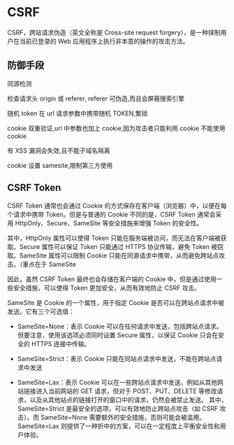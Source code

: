 # CSRF

CSRF，跨站请求伪造（英文全称是 Cross-site request forgery），是一种挟制用户在当前已登录的 Web 应用程序上执行非本意的操作的攻击方法。

## 防御手段

同源检测

检查请求头 origin 或 referer, referer 可伪造,而且会屏蔽搜索引擎

随机 token 在 url 请求参数中携带随机 TOKEN,繁琐

cookie 双重验证,url 中参数也加上 cookie,因为攻击者只能利用 cookie 不能使用 cookie

有 XSS 漏洞会失效,且不能子域名隔离

cookie 设置 samesite,限制第三方使用

## CSRF Token

CSRF Token 通常也会通过 Cookie 的方式保存在客户端（浏览器）中，以便在每个请求中携带 Token。但是与普通的 Cookie 不同的是，CSRF Token 通常会采用 HttpOnly、Secure、SameSite 等安全措施来增强 Token 的安全性。

其中，HttpOnly 属性可以使得 Token 只能在服务端被访问，而无法在客户端被获取。Secure 属性可以保证 Token 只能通过 HTTPS 协议传输，避免 Token 被窃取。SameSite 属性可以限制 Cookie 只能在同源请求中携带，从而避免跨站点攻击。（重点在于 SameSite

因此，虽然 CSRF Token 最终也会存储在客户端的 Cookie 中，但是通过使用一些安全措施，可以使得 Token 更加安全，从而有效地防止 CSRF 攻击。

SameSite 是 Cookie 的一个属性，用于指定 Cookie 是否可以在跨站点请求中被发送。它有三个可选值：

- SameSite=None：表示 Cookie 可以在任何请求中发送，包括跨站点请求。但要注意，使用该选项必须同时设置 Secure 属性，以保证 Cookie 只会在安全的 HTTPS 连接中传输。

- SameSite=Strict：表示 Cookie 只能在同站点请求中发送，不能在跨站点请求中发送

- SameSite=Lax：表示 Cookie 可以在一些跨站点请求中发送，例如从其他网站链接进入当前网站的 GET 请求，但对于 POST、PUT、DELETE 等修改请求，以及从其他站点的链接打开的窗口中的请求，仍然会被禁止发送。
  其中，SameSite=Strict 是最安全的选项，可以有效地防止跨站点攻击（如 CSRF 攻击）。而 SameSite=None 需要额外的安全措施，否则可能会被滥用。 SameSite=Lax 则提供了一种折中的方案，可以在一定程度上平衡安全性和用户体验。
